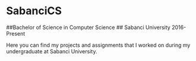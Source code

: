 # SabanciCS
##Bachelor of Science in Computer Science ## Sabanci University 2016-Present

Here you can find my projects and assignments that I worked on during my undergraduate at Sabanci University.
